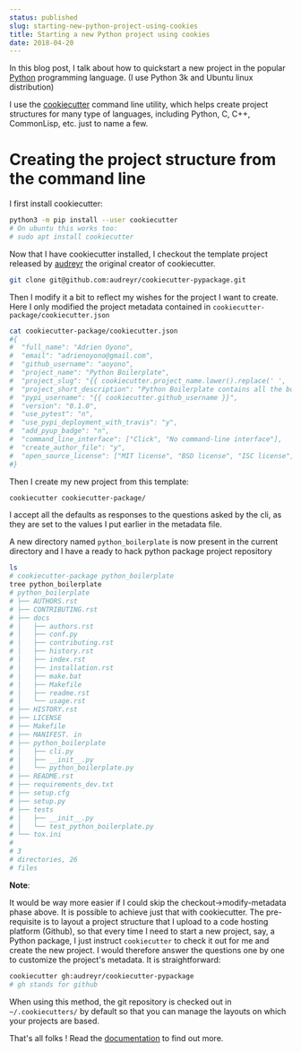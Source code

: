 ```yaml
---
status: published
slug: starting-new-python-project-using-cookies
title: Starting a new Python project using cookies
date: 2018-04-20
---
```


In this blog post, I talk about how to quickstart a new project in the
popular [Python](https://www.python.org) programming language. (I use
Python 3k and Ubuntu linux distribution)

I use the [cookiecutter](https://github.com/audreyr/cookiecutter)
command line utility, which helps create project structures for many
type of languages, including Python, C, C++, CommonLisp, etc. just to
name a few.

Creating the project structure from the command line
====================================================

I first install cookiecutter:

```bash
python3 -m pip install --user cookiecutter
# On ubuntu this works too:
# sudo apt install cookiecutter
```

Now that I have cookiecutter installed, I checkout the template project
released by [audreyr](https://github.com/audreyr) the original creator
of cookiecutter.

```bash
git clone git@github.com:audreyr/cookiecutter-pypackage.git
```

Then I modify it a bit to reflect my wishes for the project I want to
create. Here I only modified the project metadata contained in
`cookiecutter-package/cookiecutter.json`

```bash
cat cookiecutter-package/cookiecutter.json
#{
#  "full_name": "Adrien Oyono",
#  "email": "adrienoyono@gmail.com",
#  "github_username": "aoyono",
#  "project_name": "Python Boilerplate",
#  "project_slug": "{{ cookiecutter.project_name.lower().replace(' ', '_').replace('-', '_') }}",
#  "project_short_description": "Python Boilerplate contains all the boilerplate you need to create a Python package.",
#  "pypi_username": "{{ cookiecutter.github_username }}",
#  "version": "0.1.0",
#  "use_pytest": "n",
#  "use_pypi_deployment_with_travis": "y",
#  "add_pyup_badge": "n",
#  "command_line_interface": ["Click", "No command-line interface"],
#  "create_author_file": "y",
#  "open_source_license": ["MIT license", "BSD license", "ISC license", "Apache Software License 2.0", "GNU General Public License v3", "Not open source"]
#}
```

Then I create my new project from this template:

```bash
cookiecutter cookiecutter-package/
```

I accept all the defaults as responses to the questions asked by the
cli, as they are set to the values I put earlier in the metadata file.

A new directory named `python_boilerplate` is now present in the current
directory and I have a ready to hack python package project repository

```bash
ls
# cookiecutter-package python_boilerplate
tree python_boilerplate
# python_boilerplate
# ├── AUTHORS.rst
# ├── CONTRIBUTING.rst
# ├── docs
# │   ├── authors.rst
# │   ├── conf.py
# │   ├── contributing.rst
# │   ├── history.rst
# │   ├── index.rst
# │   ├── installation.rst
# │   ├── make.bat
# │   ├── Makefile
# │   ├── readme.rst
# │   └── usage.rst
# ├── HISTORY.rst
# ├── LICENSE
# ├── Makefile
# ├── MANIFEST. in
# ├── python_boilerplate
# │   ├── cli.py
# │   ├── __init__.py
# │   └── python_boilerplate.py
# ├── README.rst
# ├── requirements_dev.txt
# ├── setup.cfg
# ├── setup.py
# ├── tests
# │   ├── __init__.py
# │   └── test_python_boilerplate.py
# └── tox.ini
# 
# 3
# directories, 26
# files
```

**Note**:

It would be way more easier if I could skip the
checkout-\>modify-metadata phase above. It is possible to achieve just
that with cookiecutter. The pre-requisite is to layout a project
structure that I upload to a code hosting platform (Github), so that
every time I need to start a new project, say, a Python package, I just
instruct `cookiecutter` to check it out for me and create the new
project. I would therefore answer the questions one by one to customize
the project\'s metadata. It is straightforward:

```.bash
cookiecutter gh:audreyr/cookiecutter-pypackage
# gh stands for github
```

When using this method, the git repository is checked out in
`~/.cookiecutters/` by default so that you can manage the layouts on
which your projects are based.

That\'s all folks ! Read the
[documentation](https://cookiecutter.readthedocs.io/en/latest/index.html)
to find out more.
